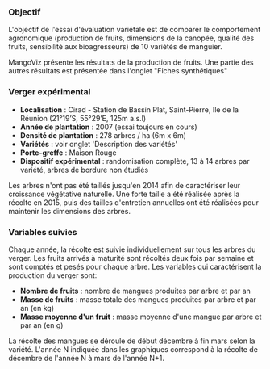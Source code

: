 
### Objectif

L'objectif de l'essai d'évaluation variétale est de comparer le comportement agronomique (production de fruits, dimensions de la canopée, qualité des fruits, sensibilité aux bioagresseurs) de 10 variétés de manguier.

MangoViz présente les résultats de la production de fruits. 
Une partie des autres résultats est présentée dans l'onglet "Fiches synthétiques"


### Verger expérimental


- **Localisation** : Cirad - Station de Bassin Plat, Saint-Pierre, Ile de la Réunion (21°19’S, 55°29’E, 125m a.s.l)
- **Année de plantation** : 2007 (essai toujours en cours)
- **Densité de plantation** : 278 arbres / ha (6m x 6m)
- **Variétés** : voir onglet 'Description des variétés'
- **Porte-greffe** : Maison Rouge
- **Dispositif expérimental** : randomisation complète, 13 à 14 arbres par variété, arbres de bordure non étudiés


Les arbres n'ont pas été taillés jusqu'en 2014 afin de caractériser leur croissance végétative naturelle. Une forte taille a été réalisée après la récolte en 2015, puis des tailles d'entretien annuelles ont été réalisées pour maintenir les dimensions des arbres.


### Variables suivies

Chaque année, la récolte est suivie individuellement sur tous les arbres du verger. Les fruits arrivés à maturité sont récoltés deux fois par semaine et sont comptés et pesés pour chaque arbre. Les variables qui caractérisent la production du verger sont: 

- **Nombre de fruits** : nombre de mangues produites par arbre et par an
- **Masse de fruits** : masse totale des mangues produites par arbre et par an (en kg)
- **Masse moyenne d'un fruit** : masse moyenne d'une mangue par arbre et par an (en g)

La récolte des mangues se déroule de début décembre à fin mars selon la variété. L'année N indiquée dans les graphiques correspond à la récolte de décembre de l'année N à mars de l'année N+1. 
